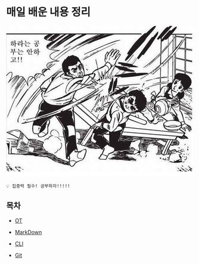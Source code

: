 # 매일 배운 내용 정리

![다운로드](./Readme.assets/%EB%8B%A4%EC%9A%B4%EB%A1%9C%EB%93%9C.jpg)

```
💡 집중력 필수! 공부하자!!!!!
```



## 목차 

* [OT](./ot/OT%20.md)

* [MarkDown](./markdown/MARK%20DOWN.md)

* [CLI](./CLI/CLI%20GUI%20.md)

* [Git](./git/Git%20%EB%B2%84%EC%A0%84%EA%B4%80%EB%A6%AC%20.md)


